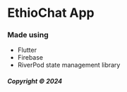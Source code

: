 # EthioChat App

### Made using

- Flutter
- Firebase
- RiverPod state management library

##### Copyright &copy; 2024
